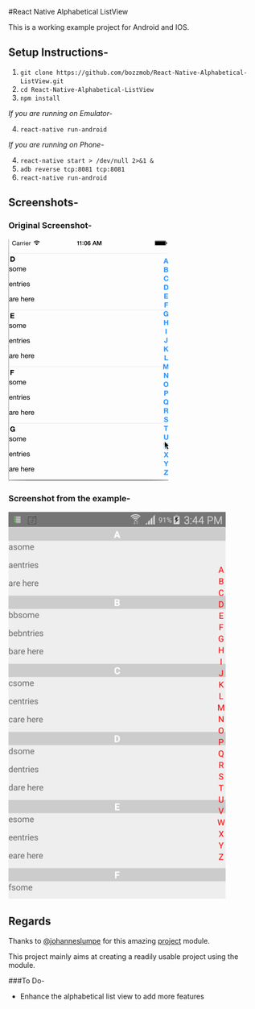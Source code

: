 #React Native Alphabetical ListView

This is a working example project for Android and IOS.


## Setup Instructions-

1. `git clone https://github.com/bozzmob/React-Native-Alphabetical-ListView.git`
2. `cd React-Native-Alphabetical-ListView`
3. `npm install`

*If you are running on Emulator-*

4. `react-native run-android`

*If you are running on Phone-*

4. `react-native start > /dev/null 2>&1 &`
5. `adb reverse tcp:8081 tcp:8081`
6. `react-native run-android`

## Screenshots-

### Original Screenshot-
![](./screenshot.gif)

### Screenshot from the example-
![](./screenshot.png)

## Regards

Thanks to [@johanneslumpe](https://github.com/johanneslumpe) for this amazing [project](https://github.com/johanneslumpe/react-native-selectablesectionlistview) module.

This project mainly aims at creating a readily usable project using the module.


###To Do-

- Enhance the alphabetical list view to add more features
